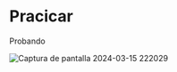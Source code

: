 # Pracicar
Probando




![Captura de pantalla 2024-03-15 222029](https://github.com/david-o-rosario1201/Practicando/assets/154278659/a60b650c-f4a8-40ad-b2f4-1ded8915711e)

